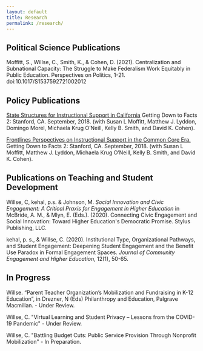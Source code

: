 ```yaml
---
layout: default
title: Research
permalink: /research/
---
```


## Political Science Publications

Moffitt, S., Willse, C., Smith, K., & Cohen, D. (2021). Centralization and Subnational Capacity: The Struggle to Make Federalism Work Equitably in Public Education. Perspectives on Politics, 1-21. doi:10.1017/S1537592721002012

## Policy Publications
 
[State Structures for Instructional Support in California](http://www.gettingdowntofacts.com/publications/state-structures-instructional-support-california) Getting Down to Facts 2: Stanford, CA. September, 2018. (with Susan L Moffitt, Matthew J. Lyddon, Domingo Morel, Michaela Krug O’Neill, Kelly B. Smith, and David K. Cohen). 

[Frontlines Perspectives on Instructional Support in the Common Core Era.](http://www.gettingdowntofacts.com/publications/frontlines-perspectives-instructional-support-common-core-era) Getting Down to Facts 2: Stanford, CA. September, 2018. (with Susan L Moffitt, Matthew J. Lyddon, Michaela Krug O’Neill, Kelly B. Smith, and David K. Cohen). 

## Publications on Teaching and Student Development 

Willse, C, kehal, p.s. & Johnson, M. *Social Innovation and Civic Engagement: A Critical Praxis for Engagement in Higher Education* in McBride, A. M., & Mlyn, E. (Eds.). (2020). Connecting Civic Engagement and Social Innovation: Toward Higher Education's Democratic Promise. Stylus Publishing, LLC.

kehal, p. s., & Willse, C. (2020). Institutional Type, Organizational Pathways, and Student Engagement: Deepening Student Engagement and the Benefit Use Paradox in Formal Engagement Spaces. *Journal of Community Engagement and Higher Education,* 12(1), 50-65.

## In Progress

Willse. “Parent Teacher Organization’s Mobilization and Fundraising in K-12 Education”, in Drezner, N (Eds) Philanthropy and Education, Palgrave Macmillan. - Under Review.

Willse, C. "Virtual Learning and Student Privacy – Lessons from the COVID-19 Pandemic" - Under Review.

Willse, C. "Battling Budget Cuts: Public Service Provision Through Nonprofit Mobilization" - In Preparation.

